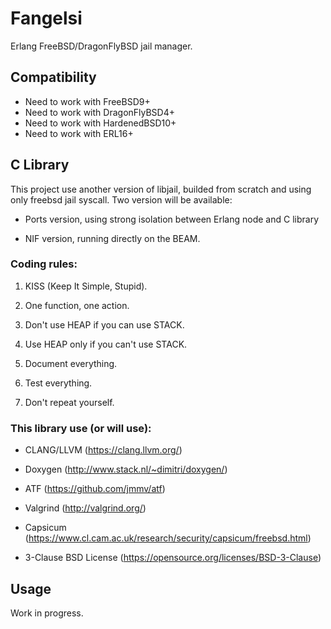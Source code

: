 # Fangelsi

Erlang FreeBSD/DragonFlyBSD jail manager. 

## Compatibility

 * Need to work with FreeBSD9+
 * Need to work with DragonFlyBSD4+
 * Need to work with HardenedBSD10+
 * Need to work with ERL16+

## C Library

This project use another version of libjail, builded from scratch and
using only freebsd jail syscall. Two version will be available:

 * Ports version, using strong isolation between Erlang node and C
   library
   
 * NIF version, running directly on the BEAM.

### Coding rules:

 1. KISS (Keep It Simple, Stupid).
 
 2. One function, one action.
 
 3. Don't use HEAP if you can use STACK.
 
 4. Use HEAP only if you can't use STACK.
 
 5. Document everything.
 
 6. Test everything.
 
 7. Don't repeat yourself.

### This library use (or will use):

 * CLANG/LLVM (https://clang.llvm.org/)
 
 * Doxygen (http://www.stack.nl/~dimitri/doxygen/)
 
 * ATF (https://github.com/jmmv/atf)
 
 * Valgrind (http://valgrind.org/)
 
 * Capsicum (https://www.cl.cam.ac.uk/research/security/capsicum/freebsd.html)
 
 * 3-Clause BSD License (https://opensource.org/licenses/BSD-3-Clause)

## Usage

Work in progress.
